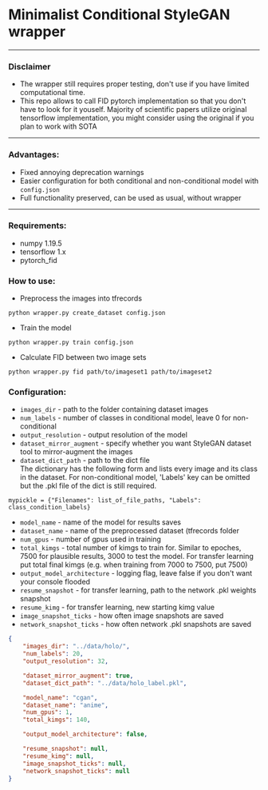 # Minimalist Conditional StyleGAN wrapper

---

### Disclaimer

- The wrapper still requires proper testing, don't use if you have limited computational time.
- This repo allows to call FID pytorch implementation so that you don't have to look for it youself. Majority of scientific papers utilize original tensorflow implementation, you might consider using the original if you plan to work with SOTA

---

### Advantages:
- Fixed annoying deprecation warnings
- Easier configuration for both conditional and non-conditional model with `config.json`
- Full functionality preserved, can be used as usual, without wrapper

---

### Requirements: 
- numpy 1.19.5
- tensorflow 1.x
- pytorch_fid

### How to use:
- Preprocess the images into tfrecords
```console
python wrapper.py create_dataset config.json
```
- Train the model
```console
python wrapper.py train config.json
```
- Calculate FID between two image sets
```console
python wrapper.py fid path/to/imageset1 path/to/imageset2
```

### Configuration: 

- `images_dir` - path to the folder containing dataset images
- `num_labels` - number of classes in conditional model, leave 0 for non-conditional
- `output_resolution` - output resolution of the model
- `dataset_mirror_augment` - specify whether you want StyleGAN dataset tool to mirror-augment the images
- `dataset_dict_path` - path to the dict file<br/>
The dictionary has the following form and lists every image and its class in the dataset. For non-conditional model, 'Labels' key can be omitted but the .pkl file of the dict is still required.
```console
mypickle = {"Filenames": list_of_file_paths, "Labels": class_condition_labels}
```
- `model_name` - name of the model for results saves
- `dataset_name` - name of the preprocessed dataset (tfrecords folder
- `num_gpus` - number of gpus used in training
- `total_kimgs` - total number of kimgs to train for. Similar to epoches, 7500 for plausible results, 3000 to test the model. For transfer learning put total final kimgs (e.g. when training from 7000 to 7500, put 7500)
- `output_model_architecture` - logging flag, leave false if you don't want your console flooded
- `resume_snapshot` - for transfer learning, path to the network .pkl weights snapshot
- `resume_kimg` - for transfer learning, new starting kimg value
- `image_snapshot_ticks` - how often image snapshots are saved
- `network_snapshot_ticks` - how often network .pkl snapshots are saved

```json
{
    "images_dir": "../data/holo/",
    "num_labels": 20,
    "output_resolution": 32,

    "dataset_mirror_augment": true,
    "dataset_dict_path": "../data/holo_label.pkl",

    "model_name": "cgan",
    "dataset_name": "anime",
    "num_gpus": 1,
    "total_kimgs": 140,

    "output_model_architecture": false,

    "resume_snapshot": null,
    "resume_kimg": null,
    "image_snapshot_ticks": null,
    "network_snapshot_ticks": null
}
```
